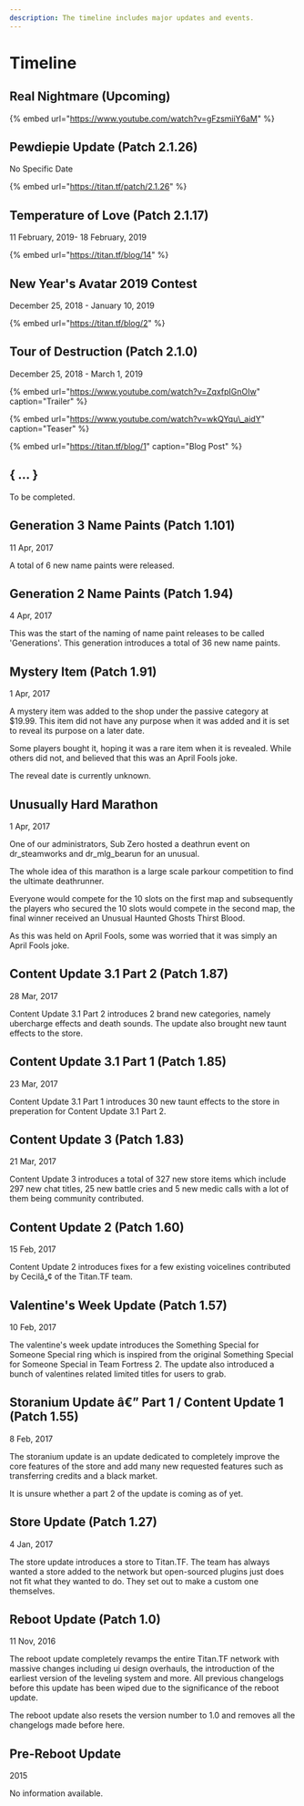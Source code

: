 ```yaml
---
description: The timeline includes major updates and events.
---
```


# Timeline

## Real Nightmare \(Upcoming\)

{% embed url="https://www.youtube.com/watch?v=gFzsmiiY6aM" %}

## Pewdiepie Update \(Patch 2.1.26\)

No Specific Date

{% embed url="https://titan.tf/patch/2.1.26" %}

## Temperature of Love \(Patch 2.1.17\)

11 February, 2019- 18 February, 2019

{% embed url="https://titan.tf/blog/14" %}

## New Year's Avatar 2019 Contest

December 25, 2018 - January 10, 2019

{% embed url="https://titan.tf/blog/2" %}

## Tour of Destruction \(Patch 2.1.0\)

December 25, 2018 - March 1, 2019

{% embed url="https://www.youtube.com/watch?v=ZqxfpIGnOIw" caption="Trailer" %}

{% embed url="https://www.youtube.com/watch?v=wkQYqu\_aidY" caption="Teaser" %}

{% embed url="https://titan.tf/blog/1" caption="Blog Post" %}

## { ... }

To be completed.

## Generation 3 Name Paints \(Patch 1.101\)

11 Apr, 2017

A total of 6 new name paints were released.

## Generation 2 Name Paints \(Patch 1.94\)

4 Apr, 2017

This was the start of the naming of name paint releases to be called 'Generations'. This generation introduces a total of 36 new name paints.

## Mystery Item \(Patch 1.91\)

1 Apr, 2017

A mystery item was added to the shop under the passive category at $19.99. This item did not have any purpose when it was added and it is set to reveal its purpose on a later date.

Some players bought it, hoping it was a rare item when it is revealed. While others did not, and believed that this was an April Fools joke.

The reveal date is currently unknown.

## Unusually Hard Marathon

1 Apr, 2017

One of our administrators, Sub Zero hosted a deathrun event on dr\_steamworks and dr\_mlg\_bearun for an unusual.

The whole idea of this marathon is a large scale parkour competition to find the ultimate deathrunner.

Everyone would compete for the 10 slots on the first map and subsequently the players who secured the 10 slots would compete in the second map, the final winner received an Unusual Haunted Ghosts Thirst Blood.

As this was held on April Fools, some was worried that it was simply an April Fools joke.

## Content Update 3.1 Part 2 \(Patch 1.87\)

28 Mar, 2017

Content Update 3.1 Part 2 introduces 2 brand new categories, namely ubercharge effects and death sounds. The update also brought new taunt effects to the store.

## Content Update 3.1 Part 1 \(Patch 1.85\)

23 Mar, 2017

Content Update 3.1 Part 1 introduces 30 new taunt effects to the store in preperation for Content Update 3.1 Part 2.

## Content Update 3 \(Patch 1.83\)

21 Mar, 2017

Content Update 3 introduces a total of 327 new store items which include 297 new chat titles, 25 new battle cries and 5 new medic calls with a lot of them being community contributed.

## Content Update 2 \(Patch 1.60\)

15 Feb, 2017

Content Update 2 introduces fixes for a few existing voicelines contributed by Cecilâ„¢ of the Titan.TF team.

## Valentine's Week Update \(Patch 1.57\)

10 Feb, 2017

The valentine's week update introduces the Something Special for Someone Special ring which is inspired from the original Something Special for Someone Special in Team Fortress 2. The update also introduced a bunch of valentines related limited titles for users to grab.

## Storanium Update â€” Part 1 / Content Update 1 \(Patch 1.55\)

8 Feb, 2017

The storanium update is an update dedicated to completely improve the core features of the store and add many new requested features such as transferring credits and a black market.

It is unsure whether a part 2 of the update is coming as of yet.

## Store Update \(Patch 1.27\)

4 Jan, 2017

The store update introduces a store to Titan.TF. The team has always wanted a store added to the network but open-sourced plugins just does not fit what they wanted to do. They set out to make a custom one themselves.

## Reboot Update \(Patch 1.0\)

11 Nov, 2016

The reboot update completely revamps the entire Titan.TF network with massive changes including ui design overhauls, the introduction of the earliest version of the leveling system and more. All previous changelogs before this update has been wiped due to the significance of the reboot update.

The reboot update also resets the version number to 1.0 and removes all the changelogs made before here.

## Pre-Reboot Update

2015

No information available.

